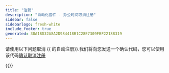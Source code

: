 ```yaml
---
title: "注销"
description: "自动化套件 - 办公时间取消注册"
sidebar: false
sidebarlogo: fresh-white
include_footer: true
generated: 38A1BD32A8A2D984418B1C28E7309FBF22188319
---
```


请使用以下问题取消 {{ 的自动注册<product-name>}}.我们将向您发送一个确认代码，您可以使用该代码[确认取消注册](/zh-hans/office-hours/unregister-confirm)

{{<questions name="/content/zh-hans/office-hours/unregister.json" completed="感谢您填写取消注册问题" showNavigationButtons="false" locale="zh-hans">}}

